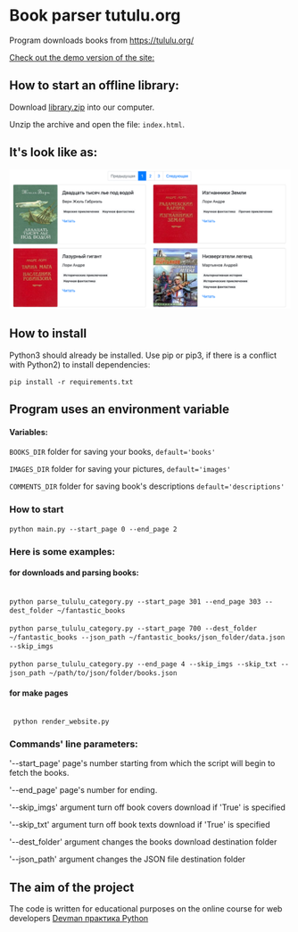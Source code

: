 # Book parser tutulu.org

Program downloads books from https://tululu.org/

[Check out the demo version of the site: ](https://michael-zapivahin.github.io/library_parsing/pages/index1.html)

## How to start an offline library:

Download [library.zip](https://github.com/Michael-Zapivahin/library_parsing/blob/main/library.zip) into our computer.

Unzip the archive and open the file:  `index.html`.

## It's look like as:

![img.png](img.png)




## How to install

Python3 should already be installed. 
Use pip or pip3, if there is a conflict with Python2) to install dependencies:

```
pip install -r requirements.txt
```

## Program uses an environment variable

#### Variables:

`BOOKS_DIR` folder for saving your books, `default='books'`

`IMAGES_DIR` folder for saving your pictures, `default='images'`

`COMMENTS_DIR` folder for saving book's descriptions `default='descriptions'`

### How to start

```
python main.py --start_page 0 --end_page 2

```

### Here is some examples:

#### for downloads and parsing books:
```

python parse_tululu_category.py --start_page 301 --end_page 303 --dest_folder ~/fantastic_books

python parse_tululu_category.py --start_page 700 --dest_folder ~/fantastic_books --json_path ~/fantastic_books/json_folder/data.json --skip_imgs

python parse_tululu_category.py --end_page 4 --skip_imgs --skip_txt --json_path ~/path/to/json/folder/books.json

```

#### for make pages
```

 python render_website.py

```

### Commands' line parameters:

'--start_page' page's number starting from which the script will begin to fetch the books.

'--end_page' page's number for ending.

'--skip_imgs' argument turn off book covers download if 'True' is specified

'--skip_txt' argument turn off book texts download if 'True' is specified

'--dest_folder' argument changes the books download destination folder

'--json_path' argument changes the JSON file destination folder

## The aim of the project 
The code is written for educational purposes on the online course for web developers [Devman практика Python](https://dvmn.org/)

